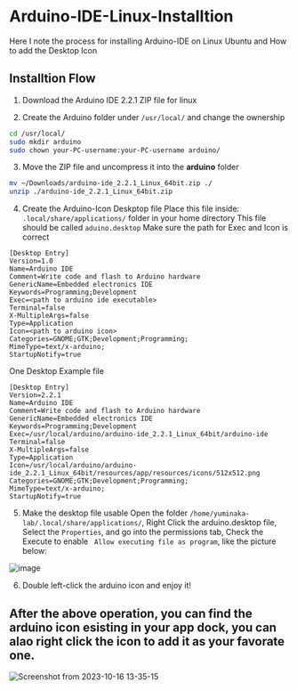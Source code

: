 # Arduino-IDE-Linux-Installtion
Here I note the process for installing Arduino-IDE on Linux Ubuntu and How to add the Desktop Icon

## Installtion Flow
1. Download the Arduino IDE 2.2.1 ZIP file for linux

2. Create the Arduino folder under ```/usr/local/``` and change the ownership
 ``` bash
 cd /usr/local/
 sudo mkdir arduino
 sudo chown your-PC-username:your-PC-username arduino/
 ```
3. Move the ZIP file and uncompress it into the **arduino** folder
``` bash
mv ~/Downloads/arduino-ide_2.2.1_Linux_64bit.zip ./
unzip ./arduino-ide_2.2.1_Linux_64bit.zip 
```

4. Create the Arduino-Icon Deskptop file
Place this file inside: ```.local/share/applications/``` folder in your home directory
This file should be called ```aduino.desktop```
Make sure the path for Exec and Icon is correct
``` desktop
[Desktop Entry]
Version=1.0
Name=Arduino IDE
Comment=Write code and flash to Arduino hardware
GenericName=Embedded electronics IDE
Keywords=Programming;Development
Exec=<path to arduino ide executable>
Terminal=false
X-MultipleArgs=false
Type=Application
Icon=<path to arduino icon>
Categories=GNOME;GTK;Development;Programming;
MimeType=text/x-arduino;
StartupNotify=true
```

One Desktop  Example file 
``` desktop
[Desktop Entry]
Version=2.2.1
Name=Arduino IDE
Comment=Write code and flash to Arduino hardware
GenericName=Embedded electronics IDE
Keywords=Programming;Development
Exec=/usr/local/arduino/arduino-ide_2.2.1_Linux_64bit/arduino-ide
Terminal=false
X-MultipleArgs=false
Type=Application
Icon=/usr/local/arduino/arduino-ide_2.2.1_Linux_64bit/resources/app/resources/icons/512x512.png
Categories=GNOME;GTK;Development;Programming;
MimeType=text/x-arduino;
StartupNotify=true
```

5. Make the desktop file usable
Open the folder ```/home/yuminaka-lab/.local/share/applications/```,
Right Click the arduino.desktop file,
Select the ```Properties```, and go into the permissions tab,
Check the Execute to enable ``` Allow executing file as program```, like the picture below:

![image](https://github.com/Joy-Zhang-0303/Arduino-IDE-Linux-Installtion/assets/48177679/52e07584-b87f-4a44-a779-4e3e1fcdfda1)

6. Double left-click the arduino icon and enjoy it!

## After the above operation, you can find the arduino icon esisting in your app dock, you can alao right click the icon to add it as your favorate one.
![Screenshot from 2023-10-16 13-35-15](https://github.com/Joy-Zhang-0303/Arduino-IDE-Linux-Installtion/assets/48177679/a6e8cb0a-af0e-4409-a67b-869f5ca0dcb2)



